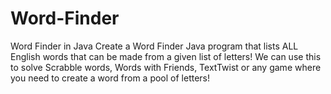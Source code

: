 # Word-Finder
Word Finder in Java
Create a Word Finder Java program that lists ALL English words that can be made from a given list of letters!
We can use this to solve Scrabble words, Words with Friends, TextTwist or any game where you need to create a word from a pool of letters!
